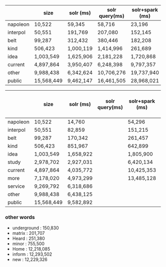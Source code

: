 |          | size       | solr (ms) | solr query(ms) | solr+spark (ms) | query on spark (ms) | solr+hdfs (ms) |
|----------|------------|-----------|----------------|-----------------|---------------------|----------------|
| napoleon | 10,522     | 59,345   |    58,716      |      23,196      |         14,532      |     2,254,306    |
| interpol | 50,551     | 191,769  |    207,080     |     152,145      |        149,624      |     2,256,404    |
| belt     | 99,287     | 312,432  |    380,446     |     182,208      |        29,771       |     2,286,729    |
| kind     | 506,423    | 1,000,119 |   1,414,996    |     261,689      |        625,148      |     2,296,842    |
| idea     | 1,003,549  | 1,625,906  |   2,181,228    |    1,720,868      |      1,670,571      |     2,402,400    |
| current  | 4,897,864  | 3,950,407 |   6,248,398     |    9,797,357      |     9,716,030       |     2,344,478    |
| other    | 9,988,438  | 6,342,624 |   10,706,276    |   19,737,940      |     18,481,440      |     2,494,579    |
| public   | 15,568,449 | 9,462,147 |   16,461,505    |   28,968,021      |     28,510,885      |     2,513,627    |


|          | size       | solr (ms) | solr query(ms) | solr+spark (ms) | query on spark (ms) | solr+hdfs (ms) |
|----------|------------|-----------|----------------|-----------------|---------------------|----------------|
| napoleon | 10,522     |   14,760  |       |    54,296   |           |         |
| interpol | 50,551     |   82,859  |       |   151,215   |           |         |
| belt     | 99,287     |  170,342  |       |   261,457   |           |         |
| kind     | 506,423    |  851,967  |       |   642,899   |           |         |
| idea     | 1,003,549  | 1,658,922 |       |  1,805,900  |           |         |
| study    | 2,978,702  | 2,927,031 |       |  6,420,134  |           |         |
| current  | 4,897,864  | 4,035,772 |       | 10,425,353  |           |         |
| more     | 7,178,020  | 4,973,299 |       | 13,485,128  |           |         |
| service  | 9,269,792  | 6,318,686 |       |        |           |         |
| other    | 9,988,438  | 6,438,125 |       |        |           |         |
| public   | 15,568,449 | 9,582,892 |       |        |           |         |

### other words
- underground : 150,830
- matrix : 201,707
- Heard : 251,380
- minor : 755,500
- Home : 12,218,085
- inform : 12,293,502
- new : 12,229,326
